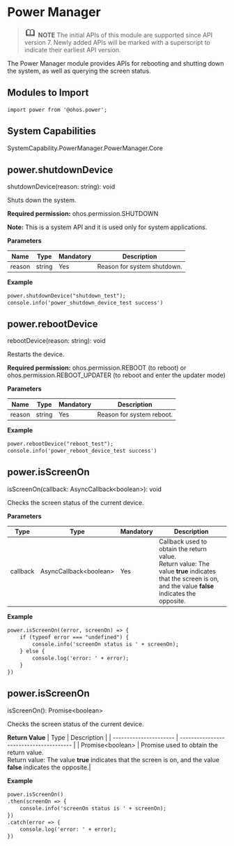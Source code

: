 # Power Manager

> ![icon-note.gif](public_sys-resources/icon-note.gif) **NOTE**
> The initial APIs of this module are supported since API version 7. Newly added APIs will be marked with a superscript to indicate their earliest API version.

The Power Manager module provides APIs for rebooting and shutting down the system, as well as querying the screen status.


## Modules to Import

```
import power from '@ohos.power';
```

## System Capabilities

SystemCapability.PowerManager.PowerManager.Core


## power.shutdownDevice

shutdownDevice(reason: string): void

Shuts down the system.

**Required permission:** ohos.permission.SHUTDOWN

**Note:** This is a system API and it is used only for system applications.

**Parameters**

| Name   | Type    | Mandatory  | Description   |
| ------ | ------ | ---- | ----- |
| reason | string | Yes   | Reason for system shutdown.|

**Example**

```
power.shutdownDevice("shutdown_test");
console.info('power_shutdown_device_test success')
```


## power.rebootDevice

rebootDevice(reason: string): void

Restarts the device.

**Required permission:** ohos.permission.REBOOT (to reboot) or ohos.permission.REBOOT_UPDATER (to reboot and enter the updater mode)

**Parameters**

| Name   | Type    | Mandatory  | Description   |
| ------ | ------ | ---- | ----- |
| reason | string | Yes   | Reason for system reboot.|

**Example**

```
power.rebootDevice("reboot_test");
console.info('power_reboot_device_test success')
```


## power.isScreenOn

isScreenOn(callback: AsyncCallback&lt;boolean&gt;): void

Checks the screen status of the current device.

**Parameters**

| Type      | Type                          | Mandatory  | Description                                      |
| -------- | ---------------------------- | ---- | ---------------------------------------- |
| callback | AsyncCallback&lt;boolean&gt; | Yes   | Callback used to obtain the return value.<br>Return value: The value **true** indicates that the screen is on, and the value **false** indicates the opposite.|

**Example**

```
power.isScreenOn((error, screenOn) => {
    if (typeof error === "undefined") {
        console.info('screenOn status is ' + screenOn);
    } else {
        console.log('error: ' + error);
    }
})
```


## power.isScreenOn

isScreenOn(): Promise&lt;boolean&gt;

Checks the screen status of the current device.

**Return Value**
| Type                    | Description                                     |
| ---------------------- | --------------------------------------- |
| Promise&lt;boolean&gt; | Promise used to obtain the return value. <br/>Return value: The value **true** indicates that the screen is on, and the value **false** indicates the opposite.|

**Example**

```
power.isScreenOn()
.then(screenOn => {
    console.info('screenOn status is ' + screenOn);
})
.catch(error => {
    console.log('error: ' + error);
})
```
